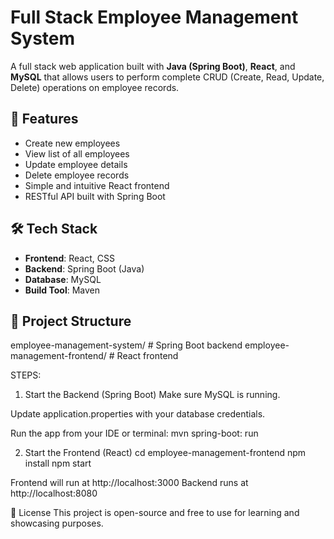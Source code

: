 # Full Stack Employee Management System

A full stack web application built with **Java (Spring Boot)**, **React**, and **MySQL** that allows users to perform complete CRUD (Create, Read, Update, Delete) operations on employee records.

## 🚀 Features

- Create new employees
- View list of all employees
- Update employee details
- Delete employee records
- Simple and intuitive React frontend
- RESTful API built with Spring Boot

## 🛠️ Tech Stack

- **Frontend**: React, CSS
- **Backend**: Spring Boot (Java)
- **Database**: MySQL
- **Build Tool**: Maven

## 📂 Project Structure
employee-management-system/ # Spring Boot backend employee-management-frontend/ # React frontend

STEPS:

1. Start the Backend (Spring Boot)
Make sure MySQL is running.

Update application.properties with your database credentials.

Run the app from your IDE or terminal:
mvn spring-boot: run



2. Start the Frontend (React)
cd employee-management-frontend
npm install
npm start

Frontend will run at http://localhost:3000
Backend runs at http://localhost:8080

📄 License
This project is open-source and free to use for learning and showcasing purposes.

